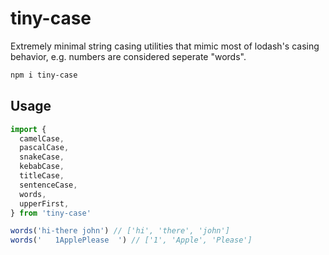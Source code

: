# tiny-case

Extremely minimal string casing utilities that mimic most of lodash's casing behavior, e.g.
numbers are considered seperate "words".

```sh
npm i tiny-case
```

## Usage

```js
import {
  camelCase,
  pascalCase,
  snakeCase,
  kebabCase,
  titleCase,
  sentenceCase,
  words,
  upperFirst,
} from 'tiny-case'

words('hi-there john') // ['hi', 'there', 'john']
words('   1ApplePlease  ') // ['1', 'Apple', 'Please']
```
